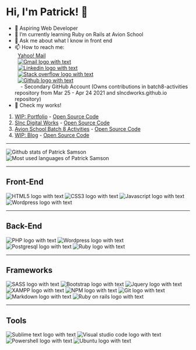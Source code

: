 # Hi, I'm Patrick! 👋

- 🚀 Aspiring Web Developer
- 🌱 I’m currently learning Ruby on Rails at Avion School
- 💬 Ask me about what I know in front end
- 📫 How to reach me:\
&nbsp;&nbsp;[Yahoo! Mail](patricklsamson@yahoo.com.ph)\
&nbsp;&nbsp;[![Gmail logo with text](https://img.shields.io/badge/Gmail-D14836?style=for-the-badge&logo=gmail&logoColor=white)](patricklsamsonl@gmail.com)\
&nbsp;&nbsp;[![Linkedin logo with text](https://img.shields.io/badge/LinkedIn-0077B5?style=for-the-badge&logo=linkedin&logoColor=white)](https://www.linkedin.com/in/patrick-edward-samson-8a233917a/)\
&nbsp;&nbsp;[![Stack overflow logo with text](https://img.shields.io/badge/Stack_Overflow-FE7A16?style=for-the-badge&logo=stack-overflow&logoColor=white)](https://stackoverflow.com/users/15469676/patrick-samson)\
&nbsp;&nbsp;[![Github logo with text](https://img.shields.io/badge/GitHub-100000?style=for-the-badge&logo=github&logoColor=white)](https://github.com/slncdworks)\
&nbsp;&nbsp;&nbsp;&nbsp;- Secondary GitHub Account (Owns contributions in batch8-activities repository from Mar 25 - Apr 24 2021 and slncdworks.github.io repository)
- 👀 Check my works!

1. [WIP: Portfolio](https://patricklsamson.github.io/) - [Open Source Code](https://github.com/patricklsamson/patricklsamson.github.io)
1. [Slnc Digital Works](https://slncdworks.github.io/) - [Open Source Code](https://github.com/patricklsamson/slncdworks.github.io)
1. [Avion School Batch 8 Activities](https://patricklsamson.github.io/batch8-activities/) - [Open Source Code](https://github.com/patricklsamson/batch8-activities)
1. [WIP: Blog](https://patricklsamson-blog.herokuapp.com/) - [Open Source Code](https://github.com/patricklsamson/blog)

---

![Github stats of Patrick Samson](https://github-readme-stats.vercel.app/api?username=patricklsamson&show_icons=true&line_height=27&count_private=true&theme=dark&card_width=300&include_all_commits=true)
![Most used languages of Patrick Samson](https://github-readme-stats.vercel.app/api/top-langs/?username=patricklsamson&theme=dark&langs_count=10&layout=compact)

---

## Front-End

![HTML5 logo with text](https://img.shields.io/badge/HTML5-E34F26?style=for-the-badge&logo=html5&logoColor=white)
![CSS3 logo with text](https://img.shields.io/badge/CSS3-1572B6?style=for-the-badge&logo=css3&logoColor=white)
![Javascript logo with text](https://img.shields.io/badge/JavaScript-F7DF1E?style=for-the-badge&logo=javascript&logoColor=black)
![Wordpress logo with text](https://img.shields.io/badge/Wordpress-21759B?style=for-the-badge&logo=wordpress&logoColor=white)

---

## Back-End

![PHP logo with text](https://img.shields.io/badge/PHP-777BB4?style=for-the-badge&logo=php&logoColor=white)
![Wordpress logo with text](https://img.shields.io/badge/Wordpress-21759B?style=for-the-badge&logo=wordpress&logoColor=white)
![Postgresql logo with text](https://img.shields.io/badge/PostgreSQL-316192?style=for-the-badge&logo=postgresql&logoColor=white)
![Ruby logo with text](https://img.shields.io/badge/Ruby-CC342D?style=for-the-badge&logo=ruby&logoColor=white)

---

## Frameworks

![SASS logo with text](https://img.shields.io/badge/Sass-CC6699?style=for-the-badge&logo=sass&logoColor=white)
![Bootstrap logo with text](https://img.shields.io/badge/Bootstrap-563D7C?style=for-the-badge&logo=bootstrap&logoColor=white)
![Jquery logo with text](https://img.shields.io/badge/jQuery-0769AD?style=for-the-badge&logo=jquery&logoColor=white)
![XAMPP logo with text](https://img.shields.io/badge/Xampp-F37623?style=for-the-badge&logo=xampp&logoColor=white)
![NPM logo with text](https://img.shields.io/badge/npm-CB3837?style=for-the-badge&logo=npm&logoColor=white)
![Git logo with text](https://img.shields.io/badge/Git-F05032?style=for-the-badge&logo=git&logoColor=white)
![Markdown logo with text](https://img.shields.io/badge/Markdown-000000?style=for-the-badge&logo=markdown&logoColor=white)
![Ruby on rails logo with text](https://img.shields.io/badge/Ruby_on_Rails-CC0000?style=for-the-badge&logo=ruby-on-rails&logoColor=white)

---

## Tools

![Sublime text logo with text](https://img.shields.io/badge/sublime_text-%23575757.svg?&style=for-the-badge&logo=sublime-text&logoColor=important)
![Visual studio code logo with text](https://img.shields.io/badge/Visual_Studio_Code-0078D4?style=for-the-badge&logo=visual%20studio%20code&logoColor=white)
![Powershell logo with text](https://img.shields.io/badge/PowerShell-5391FE?style=for-the-badge&logo=PowerShell&logoColor=white)
![Ubuntu logo with text](https://img.shields.io/badge/Ubuntu-E95420?style=for-the-badge&logo=ubuntu&logoColor=white)

<!--
**patricklsamson/patricklsamson** is a ✨ _special_ ✨ repository because its `README.md` (this file) appears on your GitHub profile.

Here are some ideas to get you started:

- 🔭 I’m currently working on ...
- 🌱 I’m currently learning ...
- 👯 I’m looking to collaborate on ...
- 🤔 I’m looking for help with ...
- 💬 Ask me about ...
- 📫 How to reach me: ...
- 😄 Pronouns: ...
- ⚡ Fun fact: ...
-->
